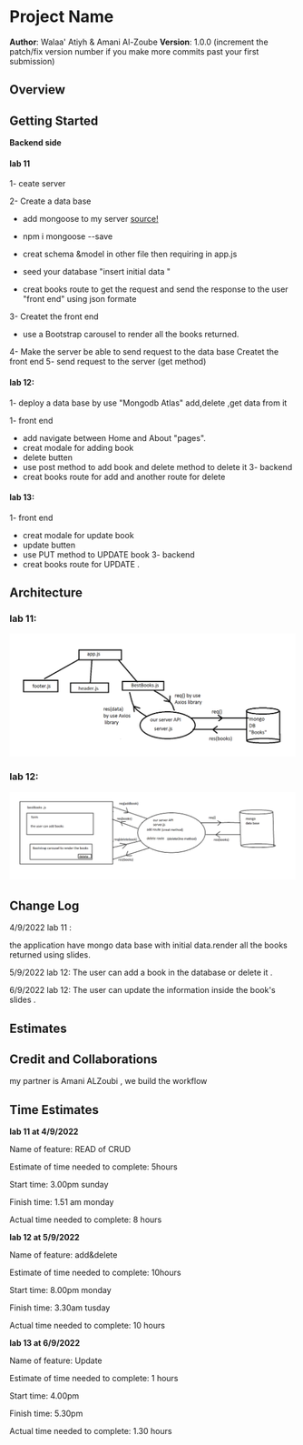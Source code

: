
# Project Name

**Author**: Walaa' Atiyh & Amani Al-Zoube
**Version**: 1.0.0 (increment the patch/fix version number if you make more commits past your first submission)

## Overview
<!-- Provide a high level overview of what this application is and why you are building it, beyond the fact that it's an assignment for this class. (i.e. What's your problem domain?) -->

## Getting Started

**Backend side**

   #### lab 11 
   1- ceate server

  2- Create a data base
   * add mongoose to my server  [source!](https://mongoosejs.com/docs/)
   *  npm i mongoose --save
   *  creat schema &model in other file then requiring in app.js

   * seed your database "insert initial data "
   *  creat books route to get the request and send the response to the user "front end" using json formate

 3- Createt the front end
   * use a Bootstrap carousel to render all the books returned.
   
4- Make the server be able to send request to the data base
Createt the front end
5- send request to the server (get method)
#### lab 12:
1- deploy a data base by use "Mongodb Atlas" add,delete ,get data from it

1- front end 
* add navigate between Home and About "pages".
* creat modale for adding book 
* delete butten 
* use post method to add book and delete method to delete it 
3- backend 
*  creat books route for add and another route for delete 
#### lab 13:

1- front end 
* creat modale for update book 
* update butten 
* use PUT method to UPDATE book 
3- backend 
*  creat books route for UPDATE .

## Architecture
### lab 11:
![Working Flow](./lab.png)

### lab 12:
![Working Flow](./lab12.png)
## Change Log
4/9/2022 lab 11 :

the application have mongo data base with initial data.render all the books returned using slides.

5/9/2022 lab 12:
The user can add a book in the database or delete it .

6/9/2022 lab 12:
The user can update the information inside the book's slides .

## Estimates
<!-- See below -->

## Credit and Collaborations
my partner is Amani ALZoubi , we build the workflow




## Time Estimates

**lab 11 at 4/9/2022**

Name of feature: READ of CRUD

Estimate of time needed to complete: 5hours

Start time: 3.00pm sunday

Finish time: 1.51 am monday

Actual time needed to complete: 8 hours


**lab 12 at 5/9/2022**

Name of feature: add&delete

Estimate of time needed to complete: 10hours

Start time: 8.00pm monday

Finish time: 3.30am tusday

Actual time needed to complete: 10 hours


**lab 13 at 6/9/2022**

Name of feature: Update

Estimate of time needed to complete: 1 hours

Start time: 4.00pm 

Finish time: 5.30pm 

Actual time needed to complete: 1.30 hours